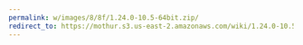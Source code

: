 ```yaml
---
permalink: w/images/8/8f/1.24.0-10.5-64bit.zip/
redirect_to: https://mothur.s3.us-east-2.amazonaws.com/wiki/1.24.0-10.5-64bit.zip
---
```

